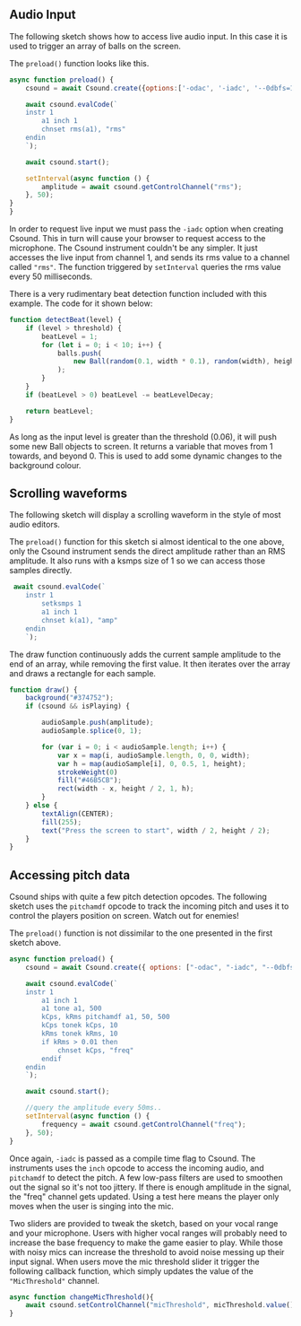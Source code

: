 
## Audio Input

The following sketch shows how to access live audio input. In this case it is used to trigger an array of balls on the screen.  

[](/audio_input/index.html ':include :type=iframe width=800px height=400px frameBorder=0 scrolling="no"')

The `preload()` function looks like this. 

```js
async function preload() {
    csound = await Csound.create({options:['-odac', '-iadc', '--0dbfs=1']});

    await csound.evalCode(`
    instr 1
        a1 inch 1
        chnset rms(a1), "rms"
    endin
    `);

    await csound.start();

    setInterval(async function () {
        amplitude = await csound.getControlChannel("rms");
    }, 50);
}
}
```

In order to request live input we must pass the `-iadc` option when creating Csound. This in turn will cause your browser to request access to the microphone. The Csound instrument couldn't be any simpler. It just accesses the live input from channel 1, and sends its rms value to a channel called `"rms"`. The function triggered by `setInterval` queries the rms value every 50 milliseconds. 

There is a very rudimentary beat detection function included with this example. The code for it shown below:

```js
function detectBeat(level) {
    if (level > threshold) {
        beatLevel = 1;
        for (let i = 0; i < 10; i++) {
            balls.push(
                new Ball(random(0.1, width * 0.1), random(width), height)
            );
        }
    }
    if (beatLevel > 0) beatLevel -= beatLevelDecay;

    return beatLevel;
}
```
As long as the input level is greater than the threshold (0.06), it will push some new Ball objects to screen. It returns a variable that moves from 1 towards, and beyond 0. This is used to add some dynamic changes to the background colour. 


## Scrolling waveforms

The following sketch will display a scrolling waveform in the style of most audio editors. 

[](/audio_input_scrolling/index.html ':include :type=iframe width=800px height=200px frameBorder=0 scrolling="no"')

The `preload()` function for this sketch si almost identical to the one above, only the Csound instrument sends the direct amplitude rather than an RMS amplitude. It also runs with a ksmps size of 1 so we can access those samples directly.

```js
 await csound.evalCode(`
    instr 1
        setksmps 1
        a1 inch 1
        chnset k(a1), "amp"
    endin
    `);
```

The draw function continuously adds the current sample amplitude to the end of an array, while removing the first value. It then iterates over the array and draws a rectangle for each sample. 

```js
function draw() {
    background("#374752");
    if (csound && isPlaying) {

        audioSample.push(amplitude);
        audioSample.splice(0, 1);

        for (var i = 0; i < audioSample.length; i++) {
            var x = map(i, audioSample.length, 0, 0, width);
            var h = map(audioSample[i], 0, 0.5, 1, height);
            strokeWeight(0)
            fill("#46B5CB");
            rect(width - x, height / 2, 1, h);
        }
    } else {
        textAlign(CENTER);
        fill(255);
        text("Press the screen to start", width / 2, height / 2);
    }
}
```

## Accessing pitch data

Csound ships with quite a few pitch detection opcodes. The following sketch uses the `pitchamdf` opcode to track the incoming pitch and uses it to control the players position on screen. Watch out for enemies! 

[](/audio_input_pitch/index.html ':include :type=iframe width=800px height=400px frameBorder=0 scrolling="no"')

The `preload()` function is not dissimilar to the one presented in the first sketch above.

```js
async function preload() {
    csound = await Csound.create({ options: ["-odac", "-iadc", "--0dbfs=1"] });

    await csound.evalCode(`
    instr 1
        a1 inch 1
        a1 tone a1, 500
        kCps, kRms pitchamdf a1, 50, 500
        kCps tonek kCps, 10
        kRms tonek kRms, 10
        if kRms > 0.01 then
            chnset kCps, "freq"
        endif
    endin
    `);

    await csound.start();

    //query the amplitude every 50ms..
    setInterval(async function () {
        frequency = await csound.getControlChannel("freq");
    }, 50);
}
```

Once again, `-iadc` is passed as a compile time flag to Csound. The instruments uses the `inch` opcode to access the incoming audio, and `pitchamdf` to detect the pitch. A few low-pass filters are used to smoothen out the signal so it's not too jittery. If there is enough amplitude in the signal, the "freq" channel gets updated. Using a test here means the player only moves when the user is singing into the mic.  

Two sliders are provided to tweak the sketch, based on your vocal range and your microphone. Users with higher vocal ranges will probably need to increase the base frequency to make the game easier to play. While those with noisy mics can increase the threshold to avoid noise messing up their input signal. When users move the mic threshold slider it trigger the following callback function, which simply updates the value of the `"MicThreshold"` channel.  

```js
async function changeMicThreshold(){
    await csound.setControlChannel("micThreshold", micThreshold.value());
}
```


